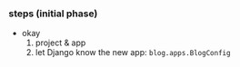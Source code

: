 ### steps (initial phase)
- okay 
    1. project & app 
    2. let Django know the new app: ```blog.apps.BlogConfig```
    
